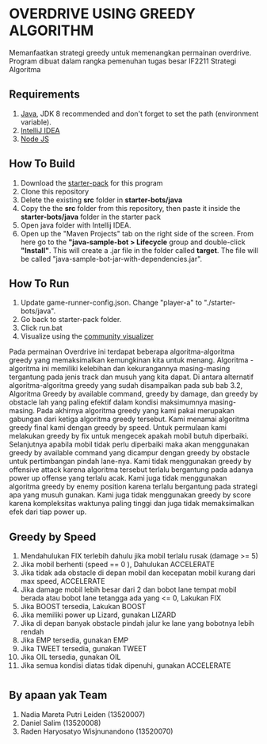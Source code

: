 # OVERDRIVE USING GREEDY ALGORITHM
Memanfaatkan strategi greedy untuk memenangkan permainan overdrive. Program dibuat dalam rangka pemenuhan tugas besar IF2211 Strategi Algoritma
  
## Requirements
1. [Java](http://www.oracle.com/technetwork/java/javase/downloads/jdk8-downloads-2133151.html), JDK 8 recommended and don't forget to set the path (environment variable).
2. [IntelliJ IDEA](https://www.jetbrains.com/idea/)
3. [Node JS](https://nodejs.org/en/download/)

## How To Build
1. Download the [starter-pack](https://github.com/EntelectChallenge/2020-Overdrive/releases/tag/2020.3.4) for this program
2. Clone this repository
3. Delete the existing **src** folder in **starter-bots/java**
4. Copy the the **src** folder from this repository, then paste it inside the **starter-bots/java** folder in the starter pack   
5. Open java folder with Intellij IDEA.
6. Open up the "Maven Projects" tab on the right side of the screen. From here go to the  **"java-sample-bot > Lifecycle** group and double-click **"Install"**. This  will create a .jar file in the folder called **target**. The file will be called "java-sample-bot-jar-with-dependencies.jar".

## How To Run
1. Update game-runner-config.json. Change "player-a" to "./starter-bots/java".
2. Go back to starter-pack folder.
3. Click run.bat
4. Visualize using the [community visualizer](https://github.com/Affuta/overdrive-round-runner)



Pada permainan Overdrive ini terdapat beberapa algoritma-algoritma greedy yang memaksimalkan kemungkinan kita untuk menang. Algoritma - algoritma ini memiliki kelebihan dan kekurangannya masing-masing tergantung pada jenis track dan musuh yang kita dapat. Di antara alternatif  algoritma-algoritma greedy yang sudah disampaikan pada sub bab 3.2, Algoritma Greedy by available command, greedy by damage, dan greedy by obstacle lah yang paling efektif dalam kondisi maksimumnya masing-masing. 
Pada akhirnya algoritma greedy yang kami pakai merupakan gabungan dari ketiga algoritma greedy tersebut. Kami menamai algoritma greedy final kami dengan greedy by speed. Untuk permulaan kami melakukan greedy by fix untuk mengecek apakah mobil butuh diperbaiki. Selanjutnya apabila mobil tidak perlu diperbaiki maka akan menggunakan greedy by available command yang dicampur dengan greedy by obstacle untuk pertimbangan pindah lane-nya.
Kami tidak menggunakan greedy by offensive attack karena algoritma tersebut terlalu bergantung pada adanya power up offense yang terlalu acak. Kami juga tidak menggunakan algoritma greedy by enemy position karena terlalu bergantung pada strategi apa yang musuh gunakan. Kami juga tidak menggunakan greedy by score karena kompleksitas waktunya paling tinggi dan juga tidak memaksimalkan efek dari tiap power up.

## Greedy by Speed
1.	Mendahulukan FIX terlebih dahulu jika mobil terlalu rusak (damage >= 5)
2.	Jika mobil berhenti (speed == 0 ), Dahulukan ACCELERATE
3.	Jika tidak ada obstacle di depan mobil dan kecepatan mobil kurang dari max speed, ACCELERATE
4.	Jika damage mobil lebih besar dari 2 dan bobot lane tempat mobil berada atau bobot lane tetangga ada yang <= 0, Lakukan FIX
5.	Jika BOOST tersedia,  Lakukan BOOST
6.	Jika memiliki power up Lizard, gunakan LIZARD
7.	Jika di depan banyak obstacle pindah jalur ke lane yang bobotnya lebih rendah
8.	Jika EMP tersedia, gunakan EMP
9.	Jika TWEET tersedia, gunakan TWEET
10.	Jika OIL tersedia, gunakan OIL
11.	Jika semua kondisi diatas tidak dipenuhi, gunakan ACCELERATE

#
## By apaan yak Team
1.	Nadia Mareta Putri Leiden		(13520007)
2. 	Daniel Salim				(13520008)
3.	Raden Haryosatyo Wisjnunandono		(13520070)
